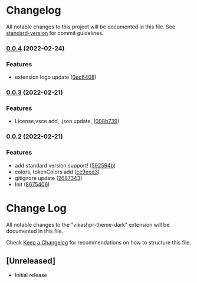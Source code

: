 # Changelog

All notable changes to this project will be documented in this file. See [standard-version](https://github.com/conventional-changelog/standard-version) for commit guidelines.

### [0.0.4](https://github.com/VikashPR/VikashPR-Theme-Dark/compare/v0.0.3...v0.0.4) (2022-02-24)


### Features

* extension logo update ([0ec6408](https://github.com/VikashPR/VikashPR-Theme-Dark/commit/0ec640851524bb636a4c2d2faf64921e30e3b64f))

### [0.0.3](https://github.com/VikashPR/VikashPR-Theme-Dark/compare/v0.0.2...v0.0.3) (2022-02-21)


### Features

* License,vsce add, .json update, ([008b739](https://github.com/VikashPR/VikashPR-Theme-Dark/commit/008b73915edcccbea5d35157ccd7c0ad03fe7aa8))

### 0.0.2 (2022-02-21)


### Features

* add standard version support! ([592594b](https://github.com/VikashPR/VikashPR-Theme-Dark/commit/592594ba18eb8c7e0b9256e18e91097f76f65f0e))
* colors, tokenColors add ([ce9ecd3](https://github.com/VikashPR/VikashPR-Theme-Dark/commit/ce9ecd3c97ccbefc355777e2e31efd76a841e06a))
* gitignore update ([2687343](https://github.com/VikashPR/VikashPR-Theme-Dark/commit/2687343580033e16e9da462069fc3ae6e0121400))
* Init ([8675406](https://github.com/VikashPR/VikashPR-Theme-Dark/commit/8675406f3376e5bd5c3f3fbb91ca1558d9684619))

# Change Log

All notable changes to the "vikashpr-theme-dark" extension will be documented in this file.

Check [Keep a Changelog](http://keepachangelog.com/) for recommendations on how to structure this file.

## [Unreleased]

- Initial release
